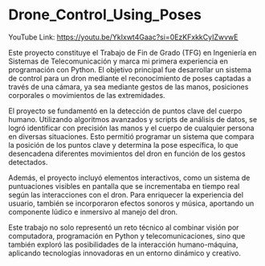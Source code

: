 # Drone_Control_Using_Poses

YouTube Link: <ins>https://youtu.be/YkIxwt4Gaac?si=0EzKFxkkCyIZwvwE</ins>

Este proyecto constituye el Trabajo de Fin de Grado (TFG) en Ingeniería en Sistemas de Telecomunicación y marca mi primera experiencia en programación con Python. El objetivo principal fue desarrollar un sistema de control para un dron mediante el reconocimiento de poses captadas a través de una cámara, ya sea mediante gestos de las manos, posiciones corporales o movimientos de las extremidades.

El proyecto se fundamentó en la detección de puntos clave del cuerpo humano. Utilizando algoritmos avanzados y scripts de análisis de datos, se logró identificar con precisión las manos y el cuerpo de cualquier persona en diversas situaciones. Esto permitió programar un sistema que compara la posición de los puntos clave y determina la pose específica, lo que desencadena diferentes movimientos del dron en función de los gestos detectados.

Además, el proyecto incluyó elementos interactivos, como un sistema de puntuaciones visibles en pantalla que se incrementaba en tiempo real según las interacciones con el dron. Para enriquecer la experiencia del usuario, también se incorporaron efectos sonoros y música, aportando un componente lúdico e inmersivo al manejo del dron.

Este trabajo no solo representó un reto técnico al combinar visión por computadora, programación en Python y telecomunicaciones, sino que también exploró las posibilidades de la interacción humano-máquina, aplicando tecnologías innovadoras en un entorno dinámico y creativo.
